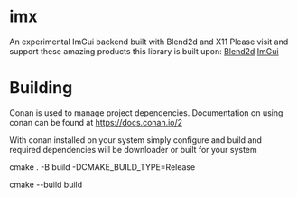 # imx
An experimental ImGui backend built with Blend2d and X11
Please visit and support these amazing products this library is built upon:
[Blend2d](https://blend2d.com)
[ImGui](https://github.com/ocornut/imgui)

# Building
Conan is used to manage project dependencies. Documentation on using conan can be found at https://docs.conan.io/2

With conan installed on your system simply configure and build and required dependencies will be downloader or built for your system

cmake . -B build -DCMAKE_BUILD_TYPE=Release

cmake --build build

